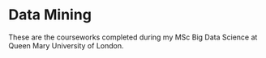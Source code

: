 # Data Mining

These are the courseworks completed during my MSc Big Data Science at Queen Mary University of London.
